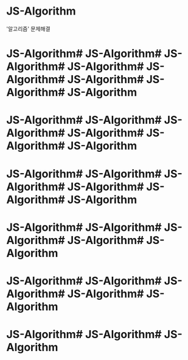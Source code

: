# JS-Algorithm

'알고리즘' 문제해결

# JS-Algorithm# JS-Algorithm# JS-Algorithm# JS-Algorithm# JS-Algorithm# JS-Algorithm# JS-Algorithm# JS-Algorithm

# JS-Algorithm# JS-Algorithm# JS-Algorithm# JS-Algorithm# JS-Algorithm# JS-Algorithm

# JS-Algorithm# JS-Algorithm# JS-Algorithm# JS-Algorithm# JS-Algorithm# JS-Algorithm

# JS-Algorithm# JS-Algorithm# JS-Algorithm# JS-Algorithm# JS-Algorithm

# JS-Algorithm# JS-Algorithm# JS-Algorithm# JS-Algorithm# JS-Algorithm

# JS-Algorithm# JS-Algorithm# JS-Algorithm
